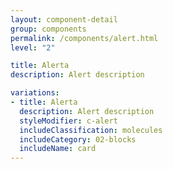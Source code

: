 ```yaml
---
layout: component-detail
group: components
permalink: /components/alert.html
level: "2"

title: Alerta
description: Alert description

variations:
- title: Alerta
  description: Alert description
  styleModifier: c-alert
  includeClassification: molecules
  includeCategory: 02-blocks
  includeName: card
---
```


